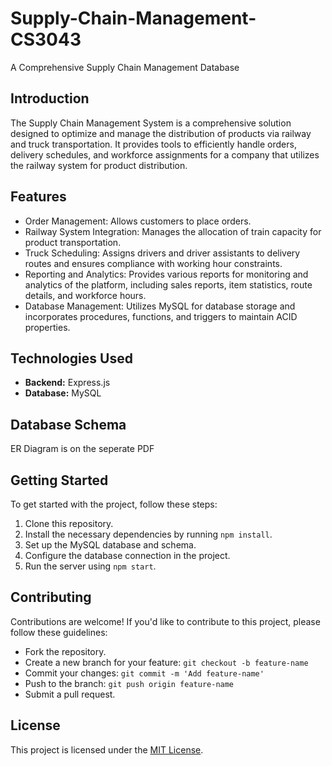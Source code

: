 # Supply-Chain-Management-CS3043
A Comprehensive Supply Chain Management Database

## Introduction

The Supply Chain Management System is a comprehensive solution designed to optimize and manage the distribution of products via railway and truck transportation. It provides tools to efficiently handle orders, delivery schedules, and workforce assignments for a company that utilizes the railway system for product distribution.

## Features

- Order Management: Allows customers to place orders.
- Railway System Integration: Manages the allocation of train capacity for product transportation.
- Truck Scheduling: Assigns drivers and driver assistants to delivery routes and ensures compliance with working hour constraints.
- Reporting and Analytics: Provides various reports for monitoring and analytics of the platform, including sales reports, item statistics, route details, and workforce hours.
- Database Management: Utilizes MySQL for database storage and incorporates procedures, functions, and triggers to maintain ACID properties.

## Technologies Used

- **Backend:** Express.js
- **Database:** MySQL

## Database Schema

ER Diagram is on the seperate PDF 

## Getting Started

To get started with the project, follow these steps:

1. Clone this repository.
2. Install the necessary dependencies by running `npm install`.
3. Set up the MySQL database and schema.
4. Configure the database connection in the project.
5. Run the server using `npm start`.

## Contributing

Contributions are welcome! If you'd like to contribute to this project, please follow these guidelines:
- Fork the repository.
- Create a new branch for your feature: `git checkout -b feature-name`
- Commit your changes: `git commit -m 'Add feature-name'`
- Push to the branch: `git push origin feature-name`
- Submit a pull request.

## License

This project is licensed under the [MIT License](LICENSE).
